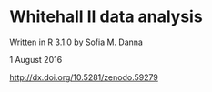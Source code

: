 # Whitehall II data analysis

Written in R 3.1.0 by Sofia M. Danna

1 August 2016

http://dx.doi.org/10.5281/zenodo.59279
